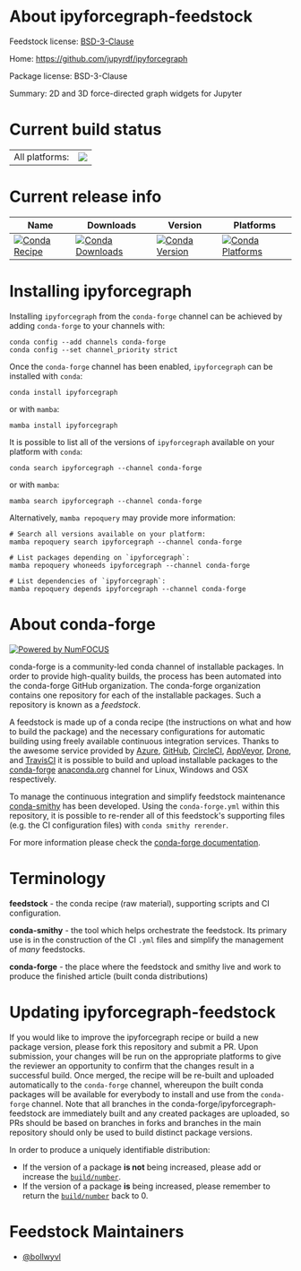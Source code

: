About ipyforcegraph-feedstock
=============================

Feedstock license: [BSD-3-Clause](https://github.com/conda-forge/ipyforcegraph-feedstock/blob/main/LICENSE.txt)

Home: https://github.com/jupyrdf/ipyforcegraph

Package license: BSD-3-Clause

Summary: 2D and 3D force-directed graph widgets for Jupyter

Current build status
====================


<table><tr><td>All platforms:</td>
    <td>
      <a href="https://dev.azure.com/conda-forge/feedstock-builds/_build/latest?definitionId=18489&branchName=main">
        <img src="https://dev.azure.com/conda-forge/feedstock-builds/_apis/build/status/ipyforcegraph-feedstock?branchName=main">
      </a>
    </td>
  </tr>
</table>

Current release info
====================

| Name | Downloads | Version | Platforms |
| --- | --- | --- | --- |
| [![Conda Recipe](https://img.shields.io/badge/recipe-ipyforcegraph-green.svg)](https://anaconda.org/conda-forge/ipyforcegraph) | [![Conda Downloads](https://img.shields.io/conda/dn/conda-forge/ipyforcegraph.svg)](https://anaconda.org/conda-forge/ipyforcegraph) | [![Conda Version](https://img.shields.io/conda/vn/conda-forge/ipyforcegraph.svg)](https://anaconda.org/conda-forge/ipyforcegraph) | [![Conda Platforms](https://img.shields.io/conda/pn/conda-forge/ipyforcegraph.svg)](https://anaconda.org/conda-forge/ipyforcegraph) |

Installing ipyforcegraph
========================

Installing `ipyforcegraph` from the `conda-forge` channel can be achieved by adding `conda-forge` to your channels with:

```
conda config --add channels conda-forge
conda config --set channel_priority strict
```

Once the `conda-forge` channel has been enabled, `ipyforcegraph` can be installed with `conda`:

```
conda install ipyforcegraph
```

or with `mamba`:

```
mamba install ipyforcegraph
```

It is possible to list all of the versions of `ipyforcegraph` available on your platform with `conda`:

```
conda search ipyforcegraph --channel conda-forge
```

or with `mamba`:

```
mamba search ipyforcegraph --channel conda-forge
```

Alternatively, `mamba repoquery` may provide more information:

```
# Search all versions available on your platform:
mamba repoquery search ipyforcegraph --channel conda-forge

# List packages depending on `ipyforcegraph`:
mamba repoquery whoneeds ipyforcegraph --channel conda-forge

# List dependencies of `ipyforcegraph`:
mamba repoquery depends ipyforcegraph --channel conda-forge
```


About conda-forge
=================

[![Powered by
NumFOCUS](https://img.shields.io/badge/powered%20by-NumFOCUS-orange.svg?style=flat&colorA=E1523D&colorB=007D8A)](https://numfocus.org)

conda-forge is a community-led conda channel of installable packages.
In order to provide high-quality builds, the process has been automated into the
conda-forge GitHub organization. The conda-forge organization contains one repository
for each of the installable packages. Such a repository is known as a *feedstock*.

A feedstock is made up of a conda recipe (the instructions on what and how to build
the package) and the necessary configurations for automatic building using freely
available continuous integration services. Thanks to the awesome service provided by
[Azure](https://azure.microsoft.com/en-us/services/devops/), [GitHub](https://github.com/),
[CircleCI](https://circleci.com/), [AppVeyor](https://www.appveyor.com/),
[Drone](https://cloud.drone.io/welcome), and [TravisCI](https://travis-ci.com/)
it is possible to build and upload installable packages to the
[conda-forge](https://anaconda.org/conda-forge) [anaconda.org](https://anaconda.org/)
channel for Linux, Windows and OSX respectively.

To manage the continuous integration and simplify feedstock maintenance
[conda-smithy](https://github.com/conda-forge/conda-smithy) has been developed.
Using the ``conda-forge.yml`` within this repository, it is possible to re-render all of
this feedstock's supporting files (e.g. the CI configuration files) with ``conda smithy rerender``.

For more information please check the [conda-forge documentation](https://conda-forge.org/docs/).

Terminology
===========

**feedstock** - the conda recipe (raw material), supporting scripts and CI configuration.

**conda-smithy** - the tool which helps orchestrate the feedstock.
                   Its primary use is in the construction of the CI ``.yml`` files
                   and simplify the management of *many* feedstocks.

**conda-forge** - the place where the feedstock and smithy live and work to
                  produce the finished article (built conda distributions)


Updating ipyforcegraph-feedstock
================================

If you would like to improve the ipyforcegraph recipe or build a new
package version, please fork this repository and submit a PR. Upon submission,
your changes will be run on the appropriate platforms to give the reviewer an
opportunity to confirm that the changes result in a successful build. Once
merged, the recipe will be re-built and uploaded automatically to the
`conda-forge` channel, whereupon the built conda packages will be available for
everybody to install and use from the `conda-forge` channel.
Note that all branches in the conda-forge/ipyforcegraph-feedstock are
immediately built and any created packages are uploaded, so PRs should be based
on branches in forks and branches in the main repository should only be used to
build distinct package versions.

In order to produce a uniquely identifiable distribution:
 * If the version of a package **is not** being increased, please add or increase
   the [``build/number``](https://docs.conda.io/projects/conda-build/en/latest/resources/define-metadata.html#build-number-and-string).
 * If the version of a package **is** being increased, please remember to return
   the [``build/number``](https://docs.conda.io/projects/conda-build/en/latest/resources/define-metadata.html#build-number-and-string)
   back to 0.

Feedstock Maintainers
=====================

* [@bollwyvl](https://github.com/bollwyvl/)

